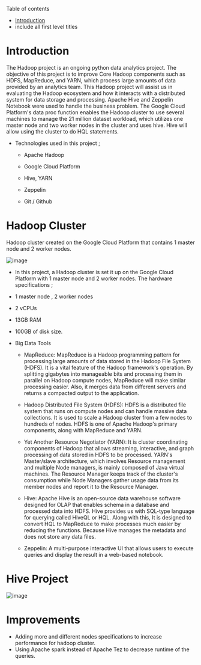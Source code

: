 Table of contents
* [Introduction](#Introduction)
* include all first level titles

# Introduction

The Hadoop project is an ongoing python data analytics project. The objective of this project is to improve Core Hadoop components such as HDFS, MapReduce, and YARN, which process large amounts of data provided by an analytics team. This Hadoop project will assist us in evaluating the Hadoop ecosystem and how it interacts with a distributed system for data storage and processing. Apache Hive and Zeppelin Notebook were used to handle the business problem. The Google Cloud Platform's data proc function enables the Hadoop cluster to use several machines to manage the 21 million dataset workload, which utilizes one master node and two worker nodes in the cluster and uses hive. Hive will allow using the cluster to do HQL statements.

  - Technologies used in this project ;

    - Apache Hadoop
  
    - Google Cloud Platform
  
    - Hive, YARN
  
    - Zeppelin

    - Git / Github





# Hadoop Cluster

Hadoop cluster created on the Google Cloud Platform that contains 1 master node and 2 worker nodes.


![image](https://i.imgur.com/N79j3I6.jpg)



- In this project,  a Hadoop cluster is set it up  on the Google Cloud Platform with 1 master node and 2 worker nodes. The hardware specifications ;

 - 1 master node , 2 worker nodes 
 - 2 vCPUs
 - 13GB RAM
 - 100GB of disk size.

 
- Big Data Tools 

     - MapReduce: MapReduce is a Hadoop programming pattern for processing large amounts of data stored in the Hadoop File System (HDFS). It is a vital feature of the Hadoop framework's operation. By splitting gigabytes into manageable bits and processing them in parallel on Hadoop compute nodes, MapReduce will make similar processing easier.
Also, it merges data from different servers and returns a compacted output to the application.

   - Hadoop Distributed File System (HDFS): HDFS is a distributed file system that runs on compute nodes and can handle massive data collections. It is used to scale a Hadoop cluster from a few nodes to hundreds of nodes. HDFS is one of Apache Hadoop's primary components, along with MapReduce and YARN.

   - Yet Another Resource Negotiator (YARN): It is cluster coordinating components of Hadoop that allows streaming, interactive, and graph processing of data stored in HDFS to be processed. YARN's Master/slave architecture, which involves Resource management and multiple Node managers, is mainly composed of Java virtual machines. The Resource Manager keeps track of the cluster's consumption while Node Managers gather usage data from its member nodes and report it to the Resource Manager. 

   - Hive: Apache Hive is an open-source data warehouse software designed for OLAP that enables schema in a database and processed data into HDFS. Hive provides us with SQL-type language for querying called HiveQL or HQL. Along with this, It is designed to convert HQL to MapReduce to make processes much easier by reducing the functions. Because Hive manages the metadata and does not store any data files.
   
   - Zeppelin: A  multi-purpose interactive UI that allows users to execute queries and display the result in a web-based notebook.




# Hive Project

![image](https://i.imgur.com/sLCYwEW.jpg)

# Improvements
- Adding more  and different nodes specifications to increase performance for hadoop cluster.
- Using Apache spark instead of Apache Tez to decrease runtime of the queries.
